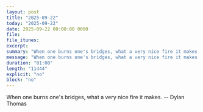 ```yaml
---
layout: post
title: "2025-09-22"
today: "2025-09-22"
date: 2025-09-22 00:00:00 0000
file:
file_itunes:
excerpt:
summary: "When one burns one's bridges, what a very nice fire it makes. -- Dylan Thomas"
message: "When one burns one's bridges, what a very nice fire it makes. -- Dylan Thomas"
duration: "01:00"
length: "11444"
explicit: "no"
block: "no"
---
```

When one burns one's bridges, what a very nice fire it makes. -- Dylan Thomas

